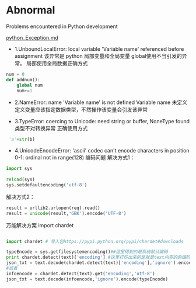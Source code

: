 # Abnormal
Problems encountered in Python development

[python_Exception.md](https://github.com/luck-fc/Abnormal/blob/master/python_Exception.md)

* 1.UnboundLocalError: local variable 'Variable name' referenced before assignment
该异常是 python 局部变量和全局变量 global使用不当引发的异常。 
局部使用全局数据正确方式
~~~python
num = 0
def addnum():
	global num
	num+=1
~~~

* 2.NameError: name 'Variable name' is not defined
Variable name 未定义 定义变量应该指定数据类型，不然操作该变量会引发该异常

* 3.TypeError: coercing to Unicode: need string or buffer, NoneType found
类型不对转换异常
正确使用方式
~~~python
 'a'+str(b)
~~~

* 4.UnicodeEncodeError: 'ascii' codec can't encode characters in position 0-1: ordinal not in range(128)
编码问题
解决方式1：
~~~python
import sys
 
reload(sys)
sys.setdefaultencoding('utf-8')
~~~
解决方式2：
~~~python
result = urllib2.urlopen(req).read()
result = unicode(result,'GBK').encode('UTF-8')
~~~
万能解决方案
import chardet

~~~python

import chardet # 导入包https://pypi.python.org/pypi/chardet#downloads

typeEncode = sys.getfilesystemencoding()##這里得到的是系统默认编码
print chardet.detect(text)['encoding'] #这里打印出来的是就是text内容的的编码 
json_txt = text.decode(chardet.detect(text)['encoding'],'ignore').encode(typeEncode)
#或者 
infoencode = chardet.detect(text).get('encoding','utf-8')
json_txt = text.decode(infoencode,'ignore').encode(typeEncode)
~~~
